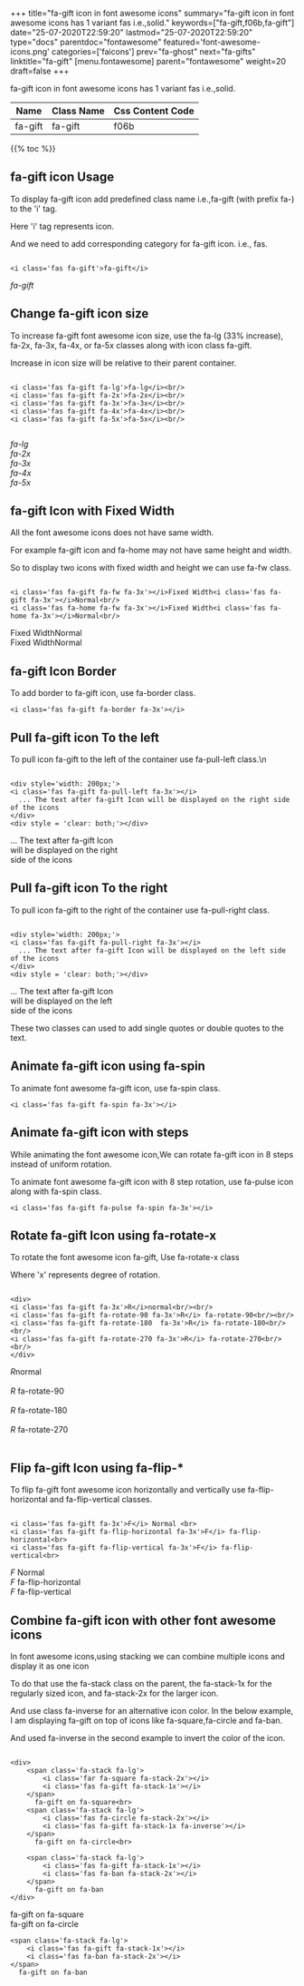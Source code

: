 +++
title="fa-gift icon in font awesome icons"
summary="fa-gift icon in font awesome icons has 1 variant fas i.e.,solid."
keywords=["fa-gift,f06b,fa-gift"]
date="25-07-2020T22:59:20"
lastmod="25-07-2020T22:59:20"
type="docs"
parentdoc="fontawesome"
featured='font-awesome-icons.png'
categories=['faicons']
prev="fa-ghost"
next="fa-gifts"
linktitle="fa-gift"
[menu.fontawesome]
parent="fontawesome"
weight=20
draft=false
+++


fa-gift icon in font awesome icons has 1 variant fas i.e.,solid.

<div class='table-responsive'><table class='table'><thead><tr><th>Name</th><th>Class Name</th><th>Css Content Code</th></tr></thead><tbody><tr><td>fa-gift</td><td>fa-gift</td><td>f06b</td></tr></tbody></table></div>


{{% toc %}}


## fa-gift icon Usage

To display fa-gift icon add predefined class name i.e.,fa-gift (with prefix fa-) to the 'i' tag.

Here 'i' tag represents icon.

And we need to add corresponding category for fa-gift icon. i.e., fas.


```

<i class='fas fa-gift'>fa-gift</i>
```

<i class='fas fa-gift'>fa-gift</i>




## Change fa-gift icon size
To increase fa-gift font awesome icon size, use the fa-lg (33% increase), fa-2x, fa-3x, fa-4x, or fa-5x classes along with icon class fa-gift.

Increase in icon size will be relative to their parent container. 

```

<i class='fas fa-gift fa-lg'>fa-lg</i><br/>
<i class='fas fa-gift fa-2x'>fa-2x</i><br/>
<i class='fas fa-gift fa-3x'>fa-3x</i><br/>
<i class='fas fa-gift fa-4x'>fa-4x</i><br/>
<i class='fas fa-gift fa-5x'>fa-5x</i><br/>
            
```

<i class='fas fa-gift fa-lg'>fa-lg</i><br/>
<i class='fas fa-gift fa-2x'>fa-2x</i><br/>
<i class='fas fa-gift fa-3x'>fa-3x</i><br/>
<i class='fas fa-gift fa-4x'>fa-4x</i><br/>
<i class='fas fa-gift fa-5x'>fa-5x</i><br/>
            



## fa-gift Icon with Fixed Width 

All the font awesome icons does not have same width.

For example fa-gift icon and fa-home may not have same height and width.

So to display two icons with fixed width and height we can use fa-fw class.


```

<i class='fas fa-gift fa-fw fa-3x'></i>Fixed Width<i class='fas fa-gift fa-3x'></i>Normal<br/>
<i class='fas fa-home fa-fw fa-3x'></i>Fixed Width<i class='fas fa-home fa-3x'></i>Normal<br/>
```

<i class='fas fa-gift fa-fw fa-3x'></i>Fixed Width<i class='fas fa-gift fa-3x'></i>Normal<br/>
<i class='fas fa-home fa-fw fa-3x'></i>Fixed Width<i class='fas fa-home fa-3x'></i>Normal<br/>



## fa-gift Icon Border 

To add border to fa-gift icon, use fa-border class.


```
<i class='fas fa-gift fa-border fa-3x'></i>

```
<i class='fas fa-gift fa-border fa-3x'></i>





## Pull fa-gift icon To the left

To pull icon fa-gift to the left of the container use fa-pull-left class.\n

```

<div style='width: 200px;'>
<i class='fas fa-gift fa-pull-left fa-3x'></i>
  ... The text after fa-gift Icon will be displayed on the right side of the icons
</div>
<div style = 'clear: both;'></div>
```

<div style='width: 200px;'>
<i class='fas fa-gift fa-pull-left fa-3x'></i>
  ... The text after fa-gift Icon will be displayed on the right side of the icons
</div>
<div style = 'clear: both;'></div>




## Pull fa-gift icon To the right
To pull icon fa-gift to the right of the container use fa-pull-right class.

```

<div style='width: 200px;'>
<i class='fas fa-gift fa-pull-right fa-3x'></i>
  ... The text after fa-gift Icon will be displayed on the left side of the icons
</div>
<div style = 'clear: both;'></div>
```

<div style='width: 200px;'>
<i class='fas fa-gift fa-pull-right fa-3x'></i>
  ... The text after fa-gift Icon will be displayed on the left side of the icons
</div>
<div style = 'clear: both;'></div>

These two classes can used to add single quotes or double quotes to the text.


## Animate fa-gift icon using fa-spin
To animate font awesome fa-gift icon, use fa-spin class.

```
<i class='fas fa-gift fa-spin fa-3x'></i>
```
<i class='fas fa-gift fa-spin fa-3x'></i>




## Animate fa-gift icon with steps
While animating the font awesome icon,We can rotate fa-gift icon in 8 steps instead of uniform rotation.

To animate font awesome fa-gift icon with 8 step rotation, use fa-pulse icon along with fa-spin class.


```
<i class='fas fa-gift fa-pulse fa-spin fa-3x'></i>

```
<i class='fas fa-gift fa-pulse fa-spin fa-3x'></i>





## Rotate fa-gift Icon using fa-rotate-x
To rotate the font awesome icon fa-gift, Use fa-rotate-x class

Where 'x' represents degree of rotation.


```

<div>
<i class='fas fa-gift fa-3x'>R</i>normal<br/><br/>
<i class='fas fa-gift fa-rotate-90 fa-3x'>R</i> fa-rotate-90<br/><br/> 
<i class='fas fa-gift fa-rotate-180  fa-3x'>R</i> fa-rotate-180<br/><br/> 
<i class='fas fa-gift fa-rotate-270 fa-3x'>R</i> fa-rotate-270<br/><br/>
</div>
```

<div>
<i class='fas fa-gift fa-3x'>R</i>normal<br/><br/>
<i class='fas fa-gift fa-rotate-90 fa-3x'>R</i> fa-rotate-90<br/><br/> 
<i class='fas fa-gift fa-rotate-180  fa-3x'>R</i> fa-rotate-180<br/><br/> 
<i class='fas fa-gift fa-rotate-270 fa-3x'>R</i> fa-rotate-270<br/><br/>
</div>




## Flip fa-gift Icon using fa-flip-*
To flip fa-gift font awesome icon horizontally and vertically use fa-flip-horizontal and fa-flip-vertical classes. 

```

<i class='fas fa-gift fa-3x'>F</i> Normal <br>
<i class='fas fa-gift fa-flip-horizontal fa-3x'>F</i> fa-flip-horizontal<br>
<i class='fas fa-gift fa-flip-vertical fa-3x'>F</i> fa-flip-vertical<br>
```

<i class='fas fa-gift fa-3x'>F</i> Normal <br>
<i class='fas fa-gift fa-flip-horizontal fa-3x'>F</i> fa-flip-horizontal<br>
<i class='fas fa-gift fa-flip-vertical fa-3x'>F</i> fa-flip-vertical<br>




## Combine fa-gift icon with other font awesome icons
In font awesome icons,using stacking we can combine multiple icons and display it as one icon 

To do that use the fa-stack class on the parent, the fa-stack-1x for the regularly sized icon, and fa-stack-2x for the larger icon.

And use class fa-inverse for an alternative icon color. 
In the below example, I am displaying fa-gift on top of icons like fa-square,fa-circle and fa-ban.

And used fa-inverse in the second example to invert the color of the icon.

```

<div>
    <span class='fa-stack fa-lg'>
        <i class='far fa-square fa-stack-2x'></i>
        <i class='fas fa-gift fa-stack-1x'></i>
    </span>
      fa-gift on fa-square<br>
    <span class='fa-stack fa-lg'>
        <i class='fas fa-circle fa-stack-2x'></i>
        <i class='fas fa-gift fa-stack-1x fa-inverse'></i>
    </span>
      fa-gift on fa-circle<br>

    <span class='fa-stack fa-lg'>
        <i class='fas fa-gift fa-stack-1x'></i>
        <i class='fas fa-ban fa-stack-2x'></i>
    </span>
      fa-gift on fa-ban
</div>
```

<div>
    <span class='fa-stack fa-lg'>
        <i class='far fa-square fa-stack-2x'></i>
        <i class='fas fa-gift fa-stack-1x'></i>
    </span>
      fa-gift on fa-square<br>
    <span class='fa-stack fa-lg'>
        <i class='fas fa-circle fa-stack-2x'></i>
        <i class='fas fa-gift fa-stack-1x fa-inverse'></i>
    </span>
      fa-gift on fa-circle<br>

    <span class='fa-stack fa-lg'>
        <i class='fas fa-gift fa-stack-1x'></i>
        <i class='fas fa-ban fa-stack-2x'></i>
    </span>
      fa-gift on fa-ban
</div>






